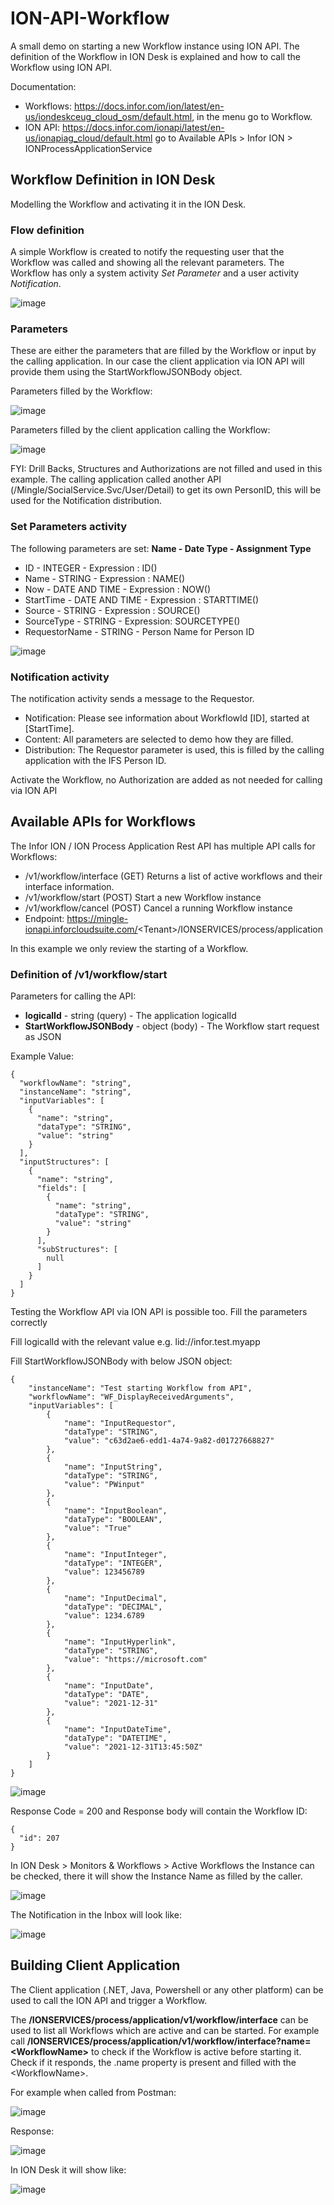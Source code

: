# ION-API-Workflow
A small demo on starting a new Workflow instance using ION API. The definition of the Workflow in ION Desk is explained and how to call the Workflow using ION API.

Documentation:
* Workflows: https://docs.infor.com/ion/latest/en-us/iondeskceug_cloud_osm/default.html, in the menu go to Workflow.
* ION API: https://docs.infor.com/ionapi/latest/en-us/ionapiag_cloud/default.html go to Available APIs > Infor ION > IONProcessApplicationService

## Workflow Definition in ION Desk
Modelling the Workflow and activating it in the ION Desk. 
### Flow definition
A simple Workflow is created to notify the requesting user that the Workflow was called and showing all the relevant parameters. The Workflow has only a system activity *Set Parameter* and a user activity *Notification*.

![image](https://user-images.githubusercontent.com/82956918/184337329-36729545-ffa0-43b1-9890-4fa3669bd85c.png)

### Parameters
These are either the parameters that are filled by the Workflow or input by the calling application. In our case the client application via ION API will provide them using the StartWorkflowJSONBody object.

Parameters filled by the Workflow:

![image](https://user-images.githubusercontent.com/82956918/184338433-f3d4393e-dd47-4aa0-8a39-f18b95b58338.png)

Parameters filled by the client application calling the Workflow:

![image](https://user-images.githubusercontent.com/82956918/184356441-b7eac961-5df7-48e8-b74d-d4f7fa97ea48.png)

FYI: Drill Backs, Structures and Authorizations are not filled and used in this example. The calling application called another API (/Mingle/SocialService.Svc/User/Detail) to get its own PersonID, this will be used for the Notification distribution.

### Set Parameters activity
The following parameters are set:
**Name - Date Type - Assignment Type**
* ID - INTEGER - Expression : ID()
* Name - STRING - Expression : NAME()
* Now - DATE AND TIME - Expression : NOW()
* StartTime - DATE AND TIME - Expression : STARTTIME()
* Source - STRING - Expression : SOURCE()
* SourceType - STRING - Expression: SOURCETYPE()
* RequestorName - STRING - Person Name for Person ID

![image](https://user-images.githubusercontent.com/82956918/184339576-81c386a7-dca5-4413-b91a-c502a5abd7e4.png)

### Notification activity
The notification activity sends a message to the Requestor. 
* Notification: Please see information about WorkflowId [ID], started at [StartTime].
* Content: All parameters are selected to demo how they are filled.
* Distribution: The Requestor parameter is used, this is filled by the calling application with the IFS Person ID.

Activate the Workflow, no Authorization are added as not needed for calling via ION API

## Available APIs for Workflows
The Infor ION / ION Process Application Rest API has multiple API calls for Workflows:
* /v1/workflow/interface (GET) Returns a list of active workflows and their interface information.
* /v1/workflow/start (POST) Start a new Workflow instance
* /v1/workflow/cancel (POST) Cancel a running Workflow instance
* Endpoint: https://mingle-ionapi.inforcloudsuite.com/<Tenant\>/IONSERVICES/process/application

In this example we only review the starting of a Workflow.

### Definition of /v1/workflow/start
Parameters for calling the API:
* **logicalId** - string (query) - The application logicalId
* **StartWorkflowJSONBody** - object (body) - The Workflow start request as JSON

Example Value: 
```
{
  "workflowName": "string",
  "instanceName": "string",
  "inputVariables": [
    {
      "name": "string",
      "dataType": "STRING",
      "value": "string"
    }
  ],
  "inputStructures": [
    {
      "name": "string",
      "fields": [
        {
          "name": "string",
          "dataType": "STRING",
          "value": "string"
        }
      ],
      "subStructures": [
        null
      ]
    }
  ]
}

```

Testing the Workflow API via ION API is possible too. Fill the parameters correctly

Fill logicalId with the relevant value e.g. lid://infor.test.myapp

Fill StartWorkflowJSONBody with below JSON object:
```
{
	"instanceName": "Test starting Workflow from API",
	"workflowName": "WF_DisplayReceivedArguments",
	"inputVariables": [
		{
			"name": "InputRequestor",
			"dataType": "STRING",
			"value": "c63d2ae6-edd1-4a74-9a82-d01727668827"
		},
		{
			"name": "InputString",
			"dataType": "STRING",
			"value": "PWinput"
		},
		{
			"name": "InputBoolean",
			"dataType": "BOOLEAN",
			"value": "True"
		},
		{
			"name": "InputInteger",
			"dataType": "INTEGER",
			"value": 123456789
		},
		{
			"name": "InputDecimal",
			"dataType": "DECIMAL",
			"value": 1234.6789
		},
		{
			"name": "InputHyperlink",
			"dataType": "STRING",
			"value": "https://microsoft.com"
		},
		{
			"name": "InputDate",
			"dataType": "DATE",
			"value": "2021-12-31"
		},
		{
			"name": "InputDateTime",
			"dataType": "DATETIME",
			"value": "2021-12-31T13:45:50Z"
		}
	]
}
```

![image](https://user-images.githubusercontent.com/82956918/184353423-6f523adf-91e2-4257-aa4f-7db3633cdb3c.png)

Response Code = 200 and Response body will contain the Workflow ID:
```
{
  "id": 207
}
```
In ION Desk > Monitors & Workflows > Active Workflows the Instance can be checked, there it will show the Instance Name as filled by the caller.

![image](https://user-images.githubusercontent.com/82956918/184360208-5301a52f-c34b-4835-8283-9a5602b46309.png)

The Notification in the Inbox will look like:

![image](https://user-images.githubusercontent.com/82956918/184356311-1a906620-6537-4edc-99da-382b8328ec7c.png)

## Building Client Application
The Client application (.NET, Java, Powershell or any other platform) can be used to call the ION API and trigger a Workflow.

The **/IONSERVICES/process/application/v1/workflow/interface** can be used to list all Workflows which are active and can be started.
For example call **/IONSERVICES/process/application/v1/workflow/interface?name=<WorkflowName\>** to check if the Workflow is active before starting it. Check if it responds, the .name property is present and filled with the <WorkflowName\>.

For example when called from Postman:

![image](https://user-images.githubusercontent.com/82956918/184360346-fc944232-2a7c-4733-8292-c9d40856f6ed.png)

Response: 

![image](https://user-images.githubusercontent.com/82956918/184360415-c71f991e-aa0c-43a2-bca8-daf5093fcee8.png)

In ION Desk it will show like:

![image](https://user-images.githubusercontent.com/82956918/184360871-754b3f1b-fd38-471d-835b-223d58004388.png)




